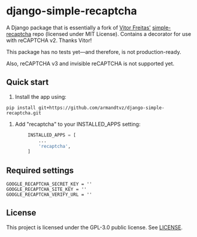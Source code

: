 # django-simple-recaptcha
A Django package that is essentially a fork of [Vitor Freitas']
[simple-recaptcha] repo (licensed under MIT License). Contains a decorator
for use with reCAPTCHA v2. Thanks Vitor!

This package has no tests yet—and therefore, is not production-ready.

Also, reCAPTCHA v3 and invisible reCAPTCHA is not supported yet.

[simple-recaptcha]: https://github.com/sibtc/simple-recaptcha
[Vitor Freitas']: https://github.com/vitorfs


## Quick start
1. Install the app using:
```
pip install git+https://github.com/armandtvz/django-simple-recaptcha.git
```

1. Add "recaptcha" to your INSTALLED_APPS setting:
```python
        INSTALLED_APPS = [
            ...
            'recaptcha',
        ]
```


## Required settings
```
GOOGLE_RECAPTCHA_SECRET_KEY = ''
GOOGLE_RECAPTCHA_SITE_KEY = ''
GOOGLE_RECAPTCHA_VERIFY_URL = ''
```


## License

This project is licensed under the GPL-3.0 public license. See [LICENSE].

[LICENSE]: https://github.com/armandtvz/django-simple-recaptcha/blob/master/LICENSE

